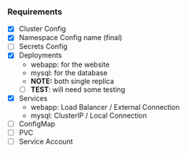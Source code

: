 ### Requirements
- [x] Cluster Config
- [x] Namespace Config name (final)
- [ ] Secrets Config
- [x] Deployments
    - webapp: for the website
    - mysql: for the database
    - **NOTE:** both single replica
    - [ ] **TEST**: will need some testing
- [x] Services
    - webapp: Load Balancer / External Connection
    - mysql: ClusterIP / Local Connection
- [ ] ConfigMap
- [ ] PVC
- [ ] Service Account
